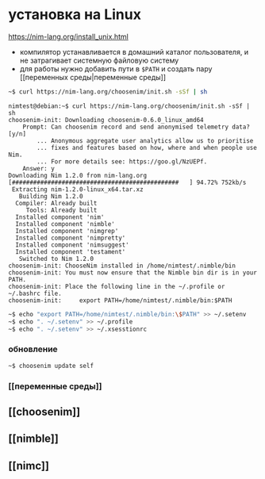 # установка на Linux

https://nim-lang.org/install_unix.html

* компилятор устанавливается в домашний каталог пользователя, и не затрагивает системную файловую систему
* для работы нужно добавить пути в `$PATH` и создать пару [[переменных среды|переменные среды]]

```sh
~$ curl https://nim-lang.org/choosenim/init.sh -sSf | sh
```

```
nimtest@debian:~$ curl https://nim-lang.org/choosenim/init.sh -sSf | sh
choosenim-init: Downloading choosenim-0.6.0_linux_amd64
    Prompt: Can choosenim record and send anonymised telemetry data? [y/n]
        ... Anonymous aggregate user analytics allow us to prioritise
        ... fixes and features based on how, where and when people use Nim.
        ... For more details see: https://goo.gl/NzUEPf.
    Answer: y
Downloading Nim 1.2.0 from nim-lang.org
[###############################################   ] 94.72% 752kb/s
 Extracting nim-1.2.0-linux_x64.tar.xz
   Building Nim 1.2.0
  Compiler: Already built
     Tools: Already built
  Installed component 'nim'
  Installed component 'nimble'
  Installed component 'nimgrep'
  Installed component 'nimpretty'
  Installed component 'nimsuggest'
  Installed component 'testament'
   Switched to Nim 1.2.0
choosenim-init: ChooseNim installed in /home/nimtest/.nimble/bin
choosenim-init: You must now ensure that the Nimble bin dir is in your PATH.
choosenim-init: Place the following line in the ~/.profile or ~/.bashrc file.
choosenim-init:     export PATH=/home/nimtest/.nimble/bin:$PATH
```
```sh
~$ echo "export PATH=/home/nimtest/.nimble/bin:\$PATH" >> ~/.setenv
~$ echo ". ~/.setenv" >> ~/.profile
~$ echo ". ~/.setenv" >> ~/.xsesstionrc
```

### обновление

```sh
~$ choosenim update self
```

### [[переменные среды]]

## [[choosenim]]
## [[nimble]]
## [[nimc]]
